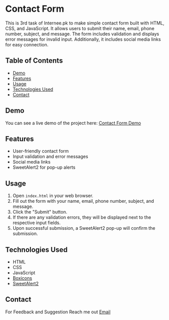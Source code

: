 # Contact Form

This is 3rd task of Internee.pk to make simple contact form built with HTML, CSS, and JavaScript. It allows users to submit their name, email, phone number, subject, and message. The form includes validation and displays error messages for invalid input. Additionally, it includes social media links for easy connection.

## Table of Contents

- [Demo](#demo)
- [Features](#features)
- [Usage](#usage)
- [Technologies Used](#technologies-used)
- [Contact](#contact)

## Demo

You can see a live demo of the project here: [Contact Form Demo](https://zulqarnainahmed07.github.io/TSK-000-37-Interactive-Contact-Form/)

## Features

- User-friendly contact form
- Input validation and error messages
- Social media links
- SweetAlert2 for pop-up alerts

## Usage

1. Open `index.html` in your web browser.
2. Fill out the form with your name, email, phone number, subject, and message.
3. Click the "Submit" button.
4. If there are any validation errors, they will be displayed next to the respective input fields.
5. Upon successful submission, a SweetAlert2 pop-up will confirm the submission.

## Technologies Used

- HTML
- CSS
- JavaScript
- [Boxicons](https://boxicons.com/)
- [SweetAlert2](https://sweetalert2.github.io/)

## Contact
For Feedback and Suggestion Reach me out 
[Email](zulqarnain.ahmed.07@outlook.com) 
